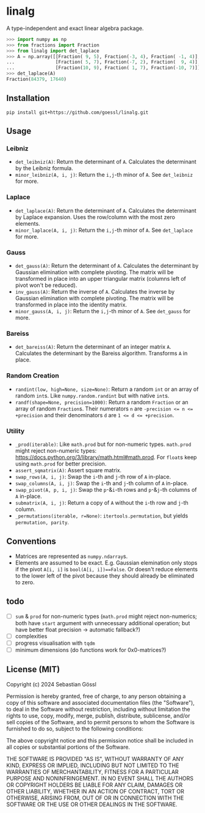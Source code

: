 # linalg

A type-independent and exact linear algebra package.
```python
>>> import numpy as np
>>> from fractions import Fraction
>>> from linalg import det_laplace
>>> A = np.array([[Fraction( 9, 5), Fraction(-3, 4), Fraction( -1, 4)],
...               [Fraction( 5, 7), Fraction(-7, 2), Fraction(  9, 4)],
...               [Fraction(10, 9), Fraction( 1, 7), Fraction(-10, 7)]])
>>> det_laplace(A)
Fraction(84379, 17640)
```

## Installation

```console
pip install git+https://github.com/goessl/linalg.git
```

## Usage

### Leibniz

- `det_leibniz(A)`: Return the determinant of `A`. Calculates the determinant by the Leibniz formula.
- `minor_leibniz(A, i, j)`: Return the `i,j`-th minor of `A`. See `det_leibniz` for more.

### Laplace

- `det_laplace(A)`: Return the determinant of `A`. Calculates the determinant by Laplace expansion. Uses the row/column with the most zero elements.
- `minor_laplace(A, i, j)`: Return the `i,j`-th minor of `A`. See `det_laplace` for more.

### Gauss

- `det_gauss(A)`: Return the determinant of `A`. Calculates the determinant by Gaussian elimination with complete pivoting. The matrix will be transformed in place into an upper triangular matrix (columns left of pivot won't be reduced).
- `inv_gauss(A)`: Return the inverse of `A`. Calculates the inverse by Gaussian elimination with complete pivoting. The matrix will be transformed in place into the identity matrix.
- `minor_gauss(A, i, j)`: Return the `i,j`-th minor of `A`. See `det_gauss` for more.

### Bareiss

- `det_bareiss(A)`: Return the determinant of an integer matrix `A`. Calculates the determinant by the Bareiss algorithm. Transforms `A` in place.

### Random Creation

- `randint(low, high=None, size=None)`: Return a random `int` or an array of random `int`s. Like `numpy.random.randint` but with native `int`s.
- `randf(shape=None, precision=1000)`: Return a random `Fraction` or an array of random `Fraction`s. Their numerators `n` are `-precision <= n <= +precision` and their denominators `d` are `1 <= d <= +precision`.

### Utility

- `_prod(iterable)`: Like `math.prod` but for non-numeric types. `math.prod` might reject non-numeric types: https://docs.python.org/3/library/math.html#math.prod. For `float`s keep using `math.prod` for better precision.
- `assert_sqmatrix(A)`: Assert square matrix.
- `swap_rows(A, i, j)`: Swap the `i`-th and `j`-th row of `A` in-place.
- `swap_columns(A, i, j)`: Swap the `i`-th and `j`-th column of `A` in-place.
- `swap_pivot(A, p, i, j)`: Swap the `p`-&`i`-th rows and `p`-&`j`-th columns of `A` in-place.
- `submatrix(A, i, j)`: Return a copy of `A` without the `i`-th row and `j`-th column.
- `_permutations(iterable, r=None)`: `itertools.permutation`, but yields `permutation, parity`.

## Conventions

- Matrices are represented as `numpy.ndarray`s.
- Elements are assumed to be exact. E.g. Gaussian elemination only stops if the pivot `A[i, i]` is `bool(A[i, i])==False`. Or doesn't reduce elements to the lower left of the pivot because they should already be eliminated to zero.

## todo

- [ ] `sum` & `prod` for non-numeric types (`math.prod` might reject non-numerics; both have `start` argument with unnecessary additional operation; but have better float precision -> automatic fallback?)
- [ ] complexities
- [ ] progress visualisation with `tqdm`
- [ ] minimum dimensions (do functions work for 0x0-matrices?)

## License (MIT)

Copyright (c) 2024 Sebastian Gössl

Permission is hereby granted, free of charge, to any person obtaining a copy
of this software and associated documentation files (the "Software"), to deal
in the Software without restriction, including without limitation the rights
to use, copy, modify, merge, publish, distribute, sublicense, and/or sell
copies of the Software, and to permit persons to whom the Software is
furnished to do so, subject to the following conditions:

The above copyright notice and this permission notice shall be included in all
copies or substantial portions of the Software.

THE SOFTWARE IS PROVIDED "AS IS", WITHOUT WARRANTY OF ANY KIND, EXPRESS OR
IMPLIED, INCLUDING BUT NOT LIMITED TO THE WARRANTIES OF MERCHANTABILITY,
FITNESS FOR A PARTICULAR PURPOSE AND NONINFRINGEMENT. IN NO EVENT SHALL THE
AUTHORS OR COPYRIGHT HOLDERS BE LIABLE FOR ANY CLAIM, DAMAGES OR OTHER
LIABILITY, WHETHER IN AN ACTION OF CONTRACT, TORT OR OTHERWISE, ARISING FROM,
OUT OF OR IN CONNECTION WITH THE SOFTWARE OR THE USE OR OTHER DEALINGS IN THE
SOFTWARE.
